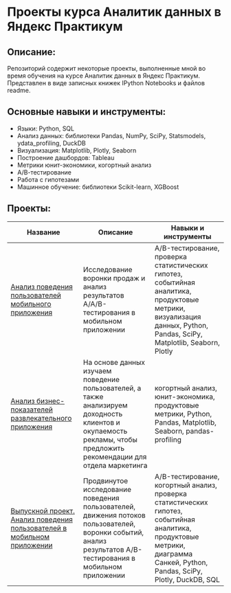 # Проекты курса Аналитик данных в Яндекс Практикум

## Описание:
Репозиторий содержит некоторые проекты, выполненные мной во время обучения на курсе Аналитик данных в Яндекс Практикум.
Представлен в виде записных книжек IPython Notebooks и файлов readme.

## Основные навыки и инструменты:
* Языки: Python, SQL
* Анализ данных: библиотеки Pandas, NumPy, SciPy, Statsmodels, ydata_profiling, DuckDB
* Визуализация: Matplotlib, Plotly, Seaborn
* Построение дашбордов: Tableau
* Метрики юнит-экономики, когортный анализ
* А/В-тестирование
* Работа с гипотезами
* Машинное обучение: библиотеки Scikit-learn, XGBoost

## Проекты:
| Название	                                    | Описание	                                 | Навыки и инструменты
|-------------------------------------------------------|--------------------------------------------|-------------------------------------------|
| [Анализ поведения пользователей мобильного приложения](/Mob_app_AAB_tests/)	| Исследование воронки продаж и анализ результатов A/A/B-тестирования в мобильном приложении	| A/B-тестирование, проверка статистических гипотез, событийная аналитика, продуктовые метрики,  визуализация данных, Python, Pandas, SciPy, Matplotlib, Seaborn, Plotly
| [Анализ бизнес-показателей развлекательного приложения](/Unit_econ_cohort_ads/)	| На основе данных изучаем поведение пользователей, а также анализируем доходность клиентов и окупаемость рекламы, чтобы предложить рекомендации для отдела маркетинга | когортный анализ, юнит-экономика, продуктовые метрики, Python, Pandas, Matplotlib, Seaborn, pandas-profiling 
| [Выпускной проект. Анализ поведения пользователей в мобильном приложении](/Final_mob_app/)	| Продвинутое исследование поведения пользователей, движения потоков пользователей, воронки событий, анализ результатов A/B-тестирования в мобильном приложении	| A/B-тестирование, когортный анализ, проверка статистических гипотез, событийная аналитика, продуктовые метрики, диаграмма Санкей, Python, Pandas, SciPy, Plotly, DuckDB, SQL


